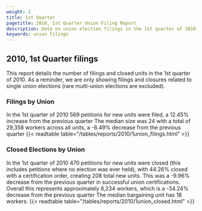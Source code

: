 ```yaml
---
weight: 1
title: 1st Quarter
pagetitle: 2010, 1st Quarter Union Filing Report
description: Data on union election filings in the 1st quarter of 2010
keywords: union filings
---
```


## 2010, 1st Quarter filings

This report details the number of filings and closed units in the 1st quarter of 2010. As a reminder, we are only showing filings and closures related to single union elections (rare multi-union elections are excluded).

### Filings by Union
In the 1st quarter of 2010 569 petitions for new units were filed, a 12.45% increase from the previous quarter The median size was 24 with a total of 29,358 workers across all units, a -8.49% decrease from the previous quarter
{{< readtable table="/tables/reports/2010/1union_filings.html" >}}

### Closed Elections by Union
In the 1st quarter of 2010 470 petitions for new units were closed (this includes petitions where no election was ever held), with 44.26% closed with a certification order, creating 208 total new units. This was a -9.96% decrease from the previous quarter in successful union certifications. Overall this represents approximately 8,234 workers, which is a -34.24% decrease from the previous quarter The median bargaining unit has 18 workers.
{{< readtable table="/tables/reports/2010/1union_closed.html" >}}

